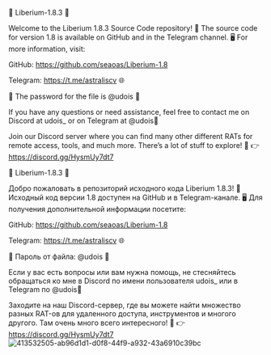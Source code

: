 🎉 Liberium-1.8.3 🎉

Welcome to the Liberium 1.8.3 Source Code repository! 📂 The source code for version 1.8 is available on GitHub and in the Telegram channel. 🖥️ For more information, visit:

GitHub: https://github.com/seaoas/Liberium-1.8

Telegram: https://t.me/astraliscv 🌐

🔑 The password for the file is @udois 🔑

If you have any questions or need assistance, feel free to contact me on Discord at udois_ or on Telegram at @udois💬

Join our Discord server where you can find many other different RATs for remote access, tools, and much more. There’s a lot of stuff to explore! 🚀
👉 https://discord.gg/HysmUy7dt7

🎉 Liberium-1.8.3 🎉

Добро пожаловать в репозиторий исходного кода Liberium 1.8.3! 📂 Исходный код версии 1.8 доступен на GitHub и в Telegram-канале. 🖥️ Для получения дополнительной информации посетите:

GitHub: https://github.com/seaoas/Liberium-1.8

Telegram: https://t.me/astraliscv 🌐

🔑 Пароль от файла: @udois 🔑

Если у вас есть вопросы или вам нужна помощь, не стесняйтесь обращаться ко мне в Discord по имени пользователя udois_ или в Telegram по @udois💬

Заходите на наш Discord-сервер, где вы можете найти множество разных RAT-ов для удаленного доступа, инструментов и многого другого. Там очень много всего интересного! 🚀
👉 https://discord.gg/HysmUy7dt7
![413532505-ab96d1d1-d0f8-44f9-a932-43a6910c39bc](https://github.com/user-attachments/assets/52eb4b5f-e7de-4882-971f-734a22b6c86f)
